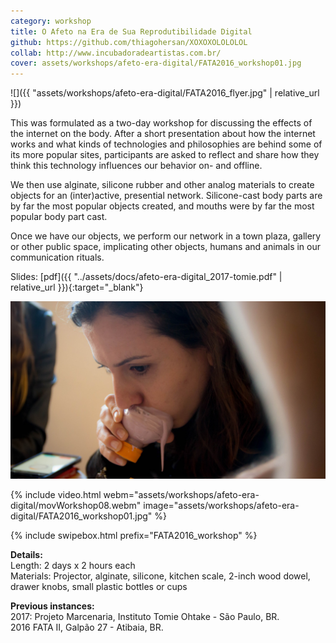 ```yaml
---
category: workshop
title: O Afeto na Era de Sua Reprodutibilidade Digital
github: https://github.com/thiagohersan/XOXOXOLOLOLOL
collab: http://www.incubadoradeartistas.com.br/
cover: assets/workshops/afeto-era-digital/FATA2016_workshop01.jpg
---
```

![]({{ "assets/workshops/afeto-era-digital/FATA2016_flyer.jpg" | relative_url }})

This was formulated as a two-day workshop for discussing the effects of the internet on the body. After a short presentation about how the internet works and what kinds of technologies and philosophies are behind some of its more popular sites, participants are asked to reflect and share how they think this technology influences our behavior on- and offline.

We then use alginate, silicone rubber and other analog materials to create objects for an (inter)active, presential network. Silicone-cast body parts are by far the most popular objects created, and mouths were by far the most popular body part cast.

Once we have our objects, we perform our network in a town plaza, gallery or other public space, implicating other objects, humans and animals in our communication rituals.

Slides: [pdf]({{ "../assets/docs/afeto-era-digital_2017-tomie.pdf" | relative_url }}){:target="_blank"}

![](/assets/workshops/afeto-era-digital/FATA2016_workshop01.jpg)

{% include video.html
   webm="assets/workshops/afeto-era-digital/movWorkshop08.webm"
   image="assets/workshops/afeto-era-digital/FATA2016_workshop01.jpg"
%}

{% include swipebox.html prefix="FATA2016_workshop" %}

**Details:**  
Length: 2 days x 2 hours each  
Materials: Projector, alginate, silicone, kitchen scale, 2-inch wood dowel, drawer knobs, small plastic bottles or cups

**Previous instances:**  
2017: Projeto Marcenaria, Instituto Tomie Ohtake - São Paulo, BR.  
2016 FATA II, Galpão 27 - Atibaia, BR.
